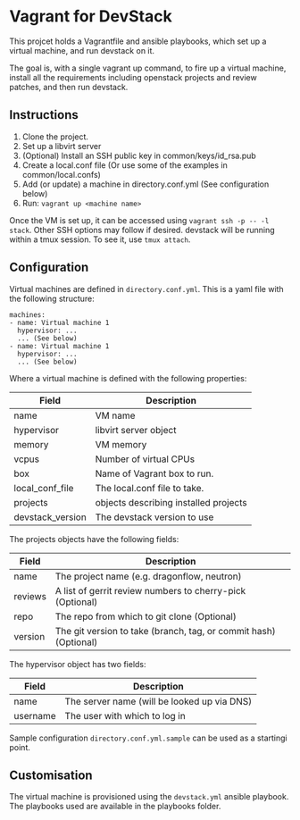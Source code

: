 # Vagrant for DevStack

This projcet holds a Vagrantfile and ansible playbooks, which set up a virtual
machine, and run devstack on it.

The goal is, with a single vagrant up command, to fire up a virtual machine,
install all the requirements including openstack projects and review patches,
and then run devstack.

## Instructions

1. Clone the project.
2. Set up a libvirt server
3. (Optional) Install an SSH public key in common/keys/id_rsa.pub
4. Create a local.conf file (Or use some of the examples in common/local.confs)
5. Add (or update) a machine in directory.conf.yml (See configuration below)
6. Run: `vagrant up <machine name>`

Once the VM is set up, it can be accessed using `vagrant ssh -p --
-l stack`.  Other SSH options may follow if desired. devstack will be
running within a tmux session. To see it, use `tmux attach`.

## Configuration

Virtual machines are defined in `directory.conf.yml`. This is a yaml file with
the following structure:


```
machines:
- name: Virtual machine 1
  hypervisor: ...
  ... (See below)
- name: Virtual machine 1
  hypervisor: ...
  ... (See below)
```

Where a virtual machine is defined with the following properties:

| Field             | Description                            |
| ----------------- | -------------------------------------- |
| name              | VM name                                |
| hypervisor        | libvirt server object                  |
| memory            | VM memory                              |
| vcpus             | Number of virtual CPUs                 |
| box               | Name of Vagrant box to run.            |
| local_conf_file   | The local.conf file to take.           |
| projects          | objects describing installed projects  |
| devstack_version  | The devstack version to use            |

The projects objects have the following fields:

| Field    | Description                                                       |
| -------- | ----------------------------------------------------------------- |
| name     | The project name (e.g. dragonflow, neutron)                       |
| reviews  | A list of gerrit review numbers to cherry-pick (Optional)         |
| repo     | The repo from which to git clone (Optional)                       |
| version  | The git version to take (branch, tag, or commit hash) (Optional)  |

The hypervisor object has two fields:

| Field     | Description                                  |
| --------- | -------------------------------------------- |
| name      | The server name (will be looked up via DNS)  |
| username  | The user with which to log in                |

Sample configuration `directory.conf.yml.sample` can be used as a startingi
point.

## Customisation

The virtual machine is provisioned using the `devstack.yml` ansible playbook.
The playbooks used are available in the playbooks folder.
